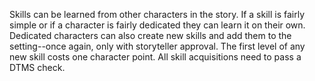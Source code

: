 Skills can be learned from other characters in the story. If a skill is fairly simple or if a character is fairly dedicated they can learn it on their own. Dedicated characters can also create new skills and add them to the setting--once again, only with storyteller approval. The first level of any new skill costs one character point. All skill acquisitions need to pass a DTMS check.

